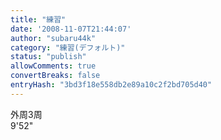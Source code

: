 ```yaml
---
title: "練習"
date: '2008-11-07T21:44:07'
author: "subaru44k"
category: "練習(デフォルト)"
status: "publish"
allowComments: true
convertBreaks: false
entryHash: "3bd3f18e558db2e89a10c2f2bd705d40"
---
```

外周3周<br>
9'52"
